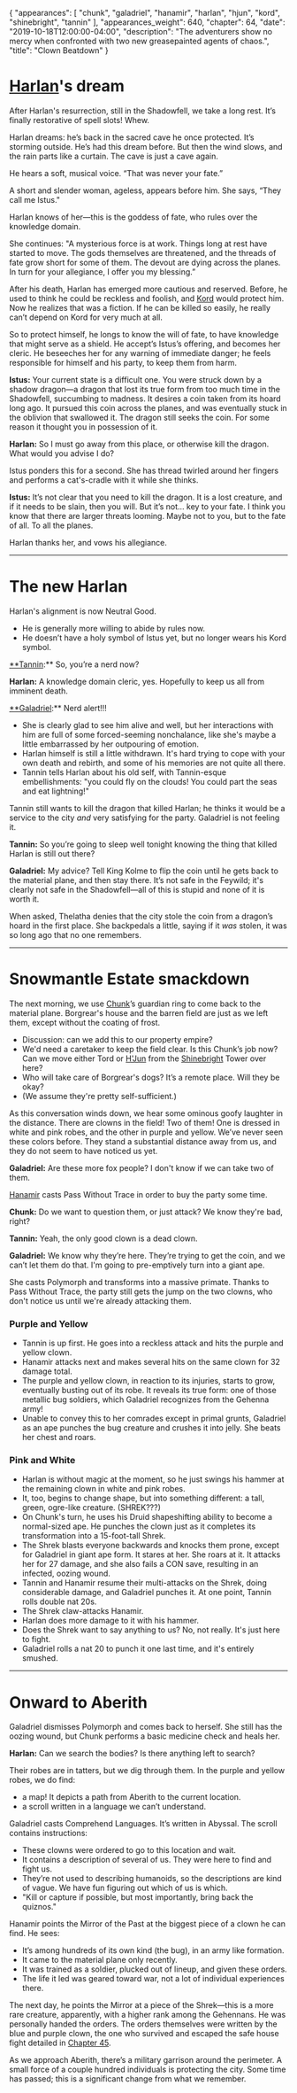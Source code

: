 {
    "appearances": [
        "chunk",
        "galadriel",
        "hanamir",
        "harlan",
        "hjun",
        "kord",
        "shinebright",
        "tannin"
    ],
    "appearances_weight": 640,
    "chapter": 64,
    "date": "2019-10-18T12:00:00-04:00",
    "description": "The adventurers show no mercy when confronted with two new greasepainted agents of chaos.",
    "title": "Clown Beatdown"
}

# [Harlan](/characters/harlan/)'s dream

After Harlan's resurrection, still in the Shadowfell, we take a long rest. It’s finally restorative of spell slots! Whew.

Harlan dreams: he’s back in the sacred cave he once protected. It’s storming outside. He’s had this dream before. But then the wind slows, and the rain parts like a curtain. The cave is just a cave again. 

He hears a soft, musical voice. “That was never your fate.” 

A short and slender woman, ageless, appears before him. She says, “They call me Istus." 

Harlan knows of her—this is the goddess of fate, who rules over the knowledge domain. 

She continues: "A mysterious force is at work. Things long at rest have started to move. The gods themselves are threatened, and the threads of fate grow short for some of them. The devout are dying across the planes. In turn for your allegiance, I offer you my blessing.” 

After his death, Harlan has emerged more cautious and reserved. Before, he used to think he could be reckless and foolish, and [Kord](/characters/kord/) would protect him. Now he realizes that was a fiction. If he can be killed so easily, he really can’t depend on Kord for very much at all. 

So to protect himself, he longs to know the will of fate, to have knowledge that might serve as a shield. He accept’s Istus’s offering, and becomes her cleric. He beseeches her for any warning of immediate danger; he feels responsible for himself and his party, to keep them from harm. 

**Istus:** Your current state is a difficult one. You were struck down by a shadow dragon—a dragon that lost its true form from too much time in the Shadowfell, succumbing to madness. It desires a coin taken from its hoard long ago. It pursued this coin across the planes, and was eventually stuck in the oblivion that swallowed it. The dragon still seeks the coin. For some reason it thought you in possession of it.

**Harlan:** So I must go away from this place, or otherwise kill the dragon. What would you advise I do?

Istus ponders this for a second. She has thread twirled around her fingers and performs a cat's-cradle with it while she thinks.

**Istus:** It’s not clear that you need to kill the dragon. It is a lost creature, and if it needs to be slain, then you will. But it’s not… key to your fate. I think you know that there are larger threats looming. Maybe not to you, but to the fate of all. To all the planes.

Harlan thanks her, and vows his allegiance.

---

# The new Harlan

Harlan's alignment is now Neutral Good.

- He is generally more willing to abide by rules now. 
- He doesn’t have a holy symbol of Istus yet, but no longer wears his Kord symbol.

[**Tannin](/characters/tannin/):** So, you’re a nerd now?

**Harlan:** A knowledge domain cleric, yes. Hopefully to keep us all from imminent death.

[**Galadriel](/characters/galadriel/):** Nerd alert!!!

- She is clearly glad to see him alive and well, but her interactions with him are full of some forced-seeming nonchalance, like she's maybe a little embarrassed by her outpouring of emotion.
- Harlan himself is still a little withdrawn. It's hard trying to cope with your own death and rebirth, and some of his memories are not quite all there.
- Tannin tells Harlan about his old self, with Tannin-esque embellishments: "you could fly on the clouds! You could part the seas and eat lightning!"

Tannin still wants to kill the dragon that killed Harlan; he thinks it would be a service to the city *and* very satisfying for the party. Galadriel is not feeling it.

**Tannin:** So you’re going to sleep well tonight knowing the thing that killed Harlan is still out there?

**Galadriel:** My advice? Tell King Kolme to flip the coin until he gets back to the material plane, and then stay there. It’s not safe in the Feywild; it's clearly not safe in the Shadowfell—all of this is stupid and none of it is worth it.

When asked, Thelatha denies that the city stole the coin from a dragon’s hoard in the first place. She backpedals a little, saying if it *was* stolen, it was so long ago that no one remembers.

---

# Snowmantle Estate smackdown

The next morning, we use [Chunk](/characters/chunk/)’s guardian ring to come back to the material plane. Borgrear's house and the barren field are just as we left them, except without the coating of frost. 

- Discussion: can we add this to our property empire?
- We'd need a caretaker to keep the field clear. Is this Chunk’s job now? Can we move either Tord or [H'Jun](/characters/hjun/) from the [Shinebright](/characters/shinebright/) Tower over here?
- Who will take care of Borgrear's dogs? It’s a remote place. Will they be okay?
- (We assume they're pretty self-sufficient.) 

As this conversation winds down, we hear some ominous goofy laughter in the distance. There are clowns in the field! Two of them! One is dressed in white and pink robes, and the other in purple and yellow. We’ve never seen these colors before. They stand a substantial distance away from us, and they do not seem to have noticed us yet. 

**Galadriel:** Are these more fox people? I don't know if we can take two of them.

[Hanamir](/characters/hanamir/) casts Pass Without Trace in order to buy the party some time.

**Chunk:** Do we want to question them, or just attack? We know they're bad, right? 

**Tannin:** Yeah, the only good clown is a dead clown.

**Galadriel:** We know why they’re here. They’re trying to get the coin, and we can’t let them do that. I'm going to pre-emptively turn into a giant ape.

She casts Polymorph and transforms into a massive primate. Thanks to Pass Without Trace, the party still gets the jump on the two clowns, who don't notice us until we're already attacking them.

### Purple and Yellow
- Tannin is up first. He goes into a reckless attack and hits the purple and yellow clown. 
- Hanamir attacks next and makes several hits on the same clown for 32 damage total.
- The purple and yellow clown, in reaction to its injuries, starts to grow, eventually busting out of its robe. It reveals its true form: one of those metallic bug soldiers, which Galadriel recognizes from the Gehenna army!
- Unable to convey this to her comrades except in primal grunts, Galadriel as an ape punches the bug creature and crushes it into jelly. She beats her chest and roars.

### Pink and White 
- Harlan is without magic at the moment, so he just swings his hammer at the remaining clown in white and pink robes. 
- It, too, begins to change shape, but into something different: a tall, green, ogre-like creature. (SHREK???)
- On Chunk's turn, he uses his Druid shapeshifting ability to become a normal-sized ape. He punches the clown just as it completes its transformation into a 15-foot-tall Shrek. 
- The Shrek blasts everyone backwards and knocks them prone, except for Galadriel in giant ape form. It stares at her. She roars at it. It attacks her for 27 damage, and she also fails a CON save, resulting in an infected, oozing wound.
- Tannin and Hanamir resume their multi-attacks on the Shrek, doing considerable damage, and Galadriel punches it. At one point, Tannin rolls double nat 20s.
- The Shrek claw-attacks Hanamir. 
- Harlan does more damage to it with his hammer.
- Does the Shrek want to say anything to us? No, not really. It's just here to fight.
- Galadriel rolls a nat 20 to punch it one last time, and it's entirely smushed.

---

# Onward to Aberith

Galadriel dismisses Polymorph and comes back to herself. She still has the oozing wound, but Chunk performs a basic medicine check and heals her.

**Harlan:** Can we search the bodies? Is there anything left to search?

Their robes are in tatters, but we dig through them. In the purple and yellow robes, we do find: 

- a map! It depicts a path from Aberith to the current location.
- a scroll written in a language we can’t understand. 

Galadriel casts Comprehend Languages. It’s written in Abyssal. The scroll contains instructions: 

- These clowns were ordered to go to this location and wait. 
- It contains a description of several of us. They were here to find and fight us.
- They’re not used to describing humanoids, so the descriptions are kind of vague. We have fun figuring out which of us is which. 
- "Kill or capture if possible, but most importantly, bring back the quiznos." 

Hanamir points the Mirror of the Past at the biggest piece of a clown he can find. He sees:

- It’s among hundreds of its own kind (the bug), in an army like formation. 
- It came to the material plane only recently. 
- It was trained as a soldier, plucked out of lineup, and given these orders.
- The life it led was geared toward war, not a lot of individual experiences there.

The next day, he points the Mirror at a piece of the Shrek—this is a more rare creature, apparently, with a higher rank among the Gehennans. He was personally handed the orders. The orders themselves were written by the blue and purple clown, the one who survived and escaped the safe house fight detailed in [Chapter 45](chapters/fire-in-the-kiln/).

As we approach Aberith, there’s a military garrison around the perimeter. A small force of a couple hundred individuals is protecting the city. Some time has passed; this is a significant change from what we remember.
